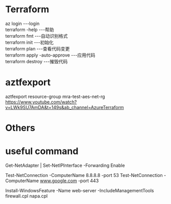# Terraform



 az login                         ---login  
 terraform -help                  ---帮助  
 terraform fmt                    ---自动识别格式  
 terraform init                   ---初始化  
 terraform plan                   ---查看代码变更  
 terraform apply -auto-approve    ---应用代码  
 terraform destroy                ---摧毁代码  



 # aztfexport
 aztfexport resource-group mra-test-aes-net-rg  
 https://www.youtube.com/watch?v=LWk9SU7AmDA&t=149s&ab_channel=AzureTerraform    

 # Others


 # useful command

 Get-NetAdapter | Set-NetIPInterface -Forwarding Enable 

 Test-NetConnection -ComputerName 8.8.8.8 -port 53
 Test-NetConnection -ComputerName www.google.com -port 443

 Install-WindowsFeature -Name web-server -IncludeManagementTools
 firewall.cpl
 napa.cpl





